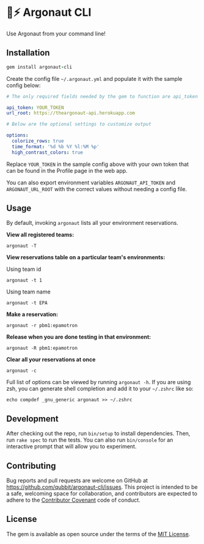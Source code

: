 # 🛶⚡️ Argonaut CLI

Use Argonaut from your command line!

## Installation

```ruby
gem install argonaut-cli
```

Create the config file `~/.argonaut.yml` and populate it with the sample config below:

```yaml
# The only required fields needed by the gem to function are api_token and url_root

api_token: YOUR_TOKEN
url_root: https://theargonaut-api.herokuapp.com

# Below are the optional settings to customize output

options:
  colorize_rows: true
  time_format: '%d %b %Y %l:%M %p'
  high_contrast_colors: true
```

Replace `YOUR_TOKEN` in the sample config above with your own token that can be found in the Profile page in the web app.

You can also export environment variables `ARGONAUT_API_TOKEN` and `ARGONAUT_URL_ROOT` with the correct values without needing a config file.

## Usage

By default, invoking `argonaut` lists all your environment reservations.

**View all registered teams:**

```
argonaut -T
```

**View reservations table on a particular team's environments:**

Using team id
```
argonaut -t 1
```

Using team name
```
argonaut -t EPA
```

**Make a reservation:**

```
argonaut -r pbm1:epamotron
```

**Release when you are done testing in that environment:**

```
argonaut -R pbm1:epamotron
```
**Clear all your reservations at once**

```
argonaut -c
```

Full list of options can be viewed by running `argonaut -h`. If you are using zsh, you can generate shell completion and add it to your `~/.zshrc` like so:

```
echo compdef _gnu_generic argonaut >> ~/.zshrc
```

## Development

After checking out the repo, run `bin/setup` to install dependencies. Then, run `rake spec` to run the tests. You can also run `bin/console` for an interactive prompt that will allow you to experiment.

## Contributing

Bug reports and pull requests are welcome on GitHub at https://github.com/qubbit/argonaut-cli/issues. This project is intended to be a safe, welcoming space for collaboration, and contributors are expected to adhere to the [Contributor Covenant](http://contributor-covenant.org) code of conduct.


## License

The gem is available as open source under the terms of the [MIT License](http://opensource.org/licenses/MIT).

